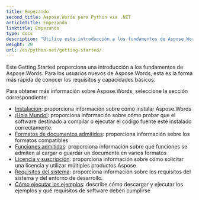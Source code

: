 ```yaml
---
title: Empezando
second_title: Aspose.Words para Python via .NET
articleTitle: Empezando
linktitle: Empezando
type: docs
description: "Utilice esta introducción a los fundamentos de Aspose.Words para Python via .NET para comenzar a darse cuenta del valor de Aspose.Words para su negocio."
weight: 20
url: /es/python-net/getting-started/
---
```


Este Getting Started proporciona una introducción a los fundamentos de Aspose.Words. Para los usuarios nuevos de Aspose.Words, esta es la forma más rápida de conocer los requisitos y capacidades básicos.

Para obtener más información sobre Aspose.Words, seleccione la sección correspondiente:

- [Instalación](/words/es/python-net/installation/): proporciona información sobre cómo instalar Aspose.Words
- [¡Hola Mundo!](/words/es/python-net/hello-world/): proporciona información sobre cómo probar que el software destinado a compilar o ejecutar el código fuente esté instalado correctamente.
- [Formatos de documentos admitidos](/words/es/python-net/supported-document-formats/): proporciona información sobre los formatos compatibles
- [Funciones admitidas](/words/es/python-net/features/): proporciona información sobre qué funciones se admiten al cargar o guardar un documento en varios formatos
- [Licencia y suscripción](/words/es/python-net/licensing/): proporciona información sobre cómo solicitar una licencia y utilizar múltiples productos Aspose
- [Requisitos del sistema](/words/es/python-net/system-requirements/): proporciona información sobre los requisitos del sistema y del entorno de desarrollo.
- [Cómo ejecutar los ejemplos](/words/es/python-net/how-to-run-the-examples/): describe cómo descargar y ejecutar los ejemplos y qué requisitos de software deben cumplirse

